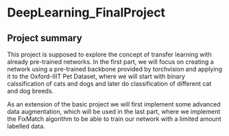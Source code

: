 # DeepLearning_FinalProject

## Project summary
This project is supposed to explore the concept of transfer learning with already pre-trained networks. In the first part, we will focus on creating a network using a pre-trained backbone provided by torchvision and applying it to the Oxford-IIIT Pet Dataset, where we will start with binary calssification of cats and dogs and later do classification of different cat and dog breeds.

As an extension of the basic project we will first implement some advanced data augmentation, which will be used in the last part, where we implement the FixMatch algorithm to be able to train our network with a limited amount labelled data.

